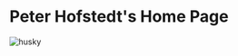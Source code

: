 # Peter Hofstedt's Home Page

![husky](https://github.com/peterchofstedt/peterchofstedt.github.io/assets/143001351/fbd43a38-0ac7-44be-9b6c-ea3d5e814360)
